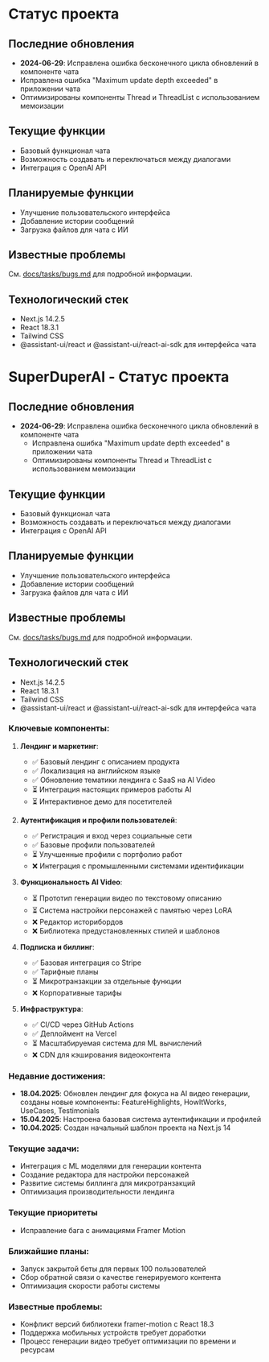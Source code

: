 # Статус проекта

## Последние обновления
- **2024-06-29**: Исправлена ошибка бесконечного цикла обновлений в компоненте чата
- Исправлена ошибка "Maximum update depth exceeded" в приложении чата
- Оптимизированы компоненты Thread и ThreadList с использованием мемоизации

## Текущие функции
- Базовый функционал чата
- Возможность создавать и переключаться между диалогами
- Интеграция с OpenAI API

## Планируемые функции
- Улучшение пользовательского интерфейса
- Добавление истории сообщений
- Загрузка файлов для чата с ИИ

## Известные проблемы
См. [docs/tasks/bugs.md](./tasks/bugs.md) для подробной информации.

## Технологический стек
- Next.js 14.2.5
- React 18.3.1
- Tailwind CSS
- @assistant-ui/react и @assistant-ui/react-ai-sdk для интерфейса чата

# SuperDuperAI - Статус проекта

## Последние обновления
- **2024-06-29**: Исправлена ошибка бесконечного цикла обновлений в компоненте чата
  - Исправлена ошибка "Maximum update depth exceeded" в приложении чата
  - Оптимизированы компоненты Thread и ThreadList с использованием мемоизации

## Текущие функции
- Базовый функционал чата
- Возможность создавать и переключаться между диалогами
- Интеграция с OpenAI API

## Планируемые функции
- Улучшение пользовательского интерфейса
- Добавление истории сообщений
- Загрузка файлов для чата с ИИ

## Известные проблемы
См. [docs/tasks/bugs.md](./tasks/bugs.md) для подробной информации.

## Технологический стек
- Next.js 14.2.5
- React 18.3.1
- Tailwind CSS
- @assistant-ui/react и @assistant-ui/react-ai-sdk для интерфейса чата

### Ключевые компоненты:

1. **Лендинг и маркетинг**:
   - ✅ Базовый лендинг с описанием продукта
   - ✅ Локализация на английском языке
   - ✅ Обновление тематики лендинга с SaaS на AI Video
   - ⏳ Интеграция настоящих примеров работы AI
   - ⏳ Интерактивное демо для посетителей

2. **Аутентификация и профили пользователей**:
   - ✅ Регистрация и вход через социальные сети
   - ✅ Базовые профили пользователей
   - ⏳ Улучшенные профили с портфолио работ
   - ❌ Интеграция с промышленными системами идентификации

3. **Функциональность AI Video**:
   - ⏳ Прототип генерации видео по текстовому описанию
   - ⏳ Система настройки персонажей с памятью через LoRA
   - ❌ Редактор историбордов
   - ❌ Библиотека предустановленных стилей и шаблонов

4. **Подписка и биллинг**:
   - ✅ Базовая интеграция со Stripe
   - ✅ Тарифные планы
   - ⏳ Микротранзакции за отдельные функции
   - ❌ Корпоративные тарифы

5. **Инфраструктура**:
   - ✅ CI/CD через GitHub Actions
   - ✅ Деплоймент на Vercel
   - ⏳ Масштабируемая система для ML вычислений
   - ❌ CDN для кэширования видеоконтента

### Недавние достижения:

- **18.04.2025**: Обновлен лендинг для фокуса на AI видео генерации, созданы новые компоненты: FeatureHighlights, HowItWorks, UseCases, Testimonials
- **15.04.2025**: Настроена базовая система аутентификации и профилей
- **10.04.2025**: Создан начальный шаблон проекта на Next.js 14

### Текущие задачи:

- Интеграция с ML моделями для генерации контента
- Создание редактора для настройки персонажей
- Развитие системы биллинга для микротранзакций
- Оптимизация производительности лендинга

### Текущие приоритеты
- Исправление бага с анимациями Framer Motion

### Ближайшие планы:

- Запуск закрытой беты для первых 100 пользователей
- Сбор обратной связи о качестве генерируемого контента
- Оптимизация скорости работы системы

### Известные проблемы:

- Конфликт версий библиотеки framer-motion с React 18.3
- Поддержка мобильных устройств требует доработки
- Процесс генерации видео требует оптимизации по времени и ресурсам 